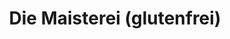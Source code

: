 ---
title: "Die Maisterei (glutenfrei)"
url: /obertshausen/die-maisterei-glutenfrei/
shop: Bäckerei
---